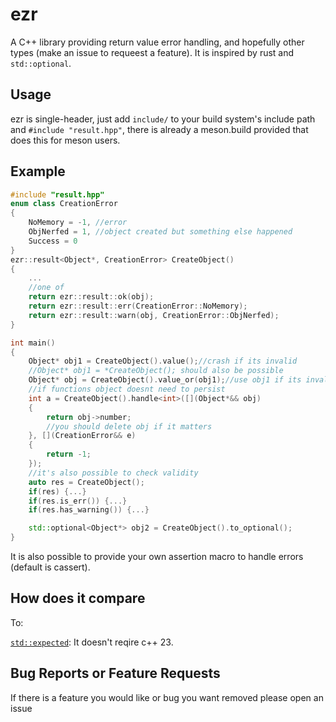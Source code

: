 # ezr
A C++ library providing return value error handling, and hopefully other types (make an issue to requeest a feature). It is inspired by rust and `std::optional`.

## Usage
ezr is single-header, just add `include/` to your build system's include path and `#include "result.hpp"`, there is already a meson.build provided that does this for meson users.

## Example
```cpp
#include "result.hpp"
enum class CreationError
{
    NoMemory = -1, //error
    ObjNerfed = 1, //object created but something else happened
    Success = 0
}
ezr::result<Object*, CreationError> CreateObject()
{
    ...
    //one of
    return ezr::result::ok(obj);
    return ezr::result::err(CreationError::NoMemory);
    return ezr::result::warn(obj, CreationError::ObjNerfed);
}

int main()
{
    Object* obj1 = CreateObject().value();//crash if its invalid
    //Object* obj1 = *CreateObject(); should also be possible
    Object* obj = CreateObject().value_or(obj1);//use obj1 if its invalid
    //if functions object doesnt need to persist
    int a = CreateObject().handle<int>([](Object*&& obj)
    {
        return obj->number;
        //you should delete obj if it matters
    }, [](CreationError&& e)
    {
        return -1;
    });
    //it's also possible to check validity
    auto res = CreateObject();
    if(res) {...}
    if(res.is_err()) {...}
    if(res.has_warning()) {...}

    std::optional<Object*> obj2 = CreateObject().to_optional();
}
```
It is also possible to provide your own assertion macro to handle errors (default is cassert).
## How does it compare
To:

[`std::expected`](https://en.cppreference.com/w/cpp/utility/expected): It doesn't reqire c++ 23.

## Bug Reports or Feature Requests
If there is a feature you would like or bug you want removed please open an issue


